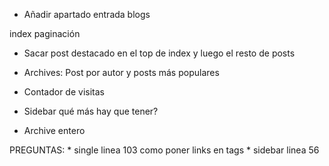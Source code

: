 - Añadir apartado entrada blogs

index paginación

- Sacar post destacado en el top de index y luego el resto de posts

- Archives: Post por autor y posts más populares

- Contador de visitas
- Sidebar qué más hay que tener?
- Archive entero






PREGUNTAS: 
    * single linea 103 como poner links en tags
    * sidebar linea 56